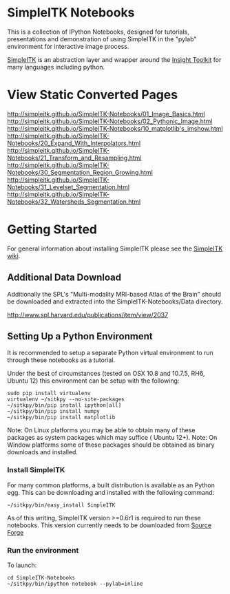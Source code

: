 # SimpleITK Notebooks

This is a collection of IPython Notebooks, designed for tutorials, presentations and demonstration of using SimpleITK in the "pylab" environment for interactive image process.

[SimpleITK](http://www.simpleitk.org) is an abstraction layer and wrapper around the [Insight Toolkit](http://www.itk.org) for many languages including python.

# View Static Converted Pages

http://simpleitk.github.io/SimpleITK-Notebooks/01_Image_Basics.html
http://simpleitk.github.io/SimpleITK-Notebooks/02_Pythonic_Image.html
http://simpleitk.github.io/SimpleITK-Notebooks/10_matplotlib's_imshow.html
http://simpleitk.github.io/SimpleITK-Notebooks/20_Expand_With_Interpolators.html
http://simpleitk.github.io/SimpleITK-Notebooks/21_Transform_and_Resampling.html
http://simpleitk.github.io/SimpleITK-Notebooks/30_Segmentation_Region_Growing.html
http://simpleitk.github.io/SimpleITK-Notebooks/31_Levelset_Segmentation.html
http://simpleitk.github.io/SimpleITK-Notebooks/32_Watersheds_Segmentation.html



# Getting Started

For general information about installing SimpleITK please see the [SimpleITK wiki](http://www.itk.org/Wiki/ITK/Release_4/SimpleITK/GettingStarted).

## Additional Data Download

Additionally the SPL's "Multi-modality MRI-based Atlas of the Brain" should be downloaded and extracted into the SimpleITK-Notebooks/Data directory.

http://www.spl.harvard.edu/publications/item/view/2037


## Setting Up a Python Environment

It is recommended to setup a separate Python virtual environment to run through these notebooks as a tutorial.

Under the best of circumstances (tested on OSX 10.8 and 10.7.5, RH6, Ubuntu 12) this environment can be setup with the following:

    sudo pip install virtualenv
    virtualenv ~/sitkpy --no-site-packages
    ~/sitkpy/bin/pip install ipython[all]
    ~/sitkpy/bin/pip install numpy
    ~/sitkpy/bin/pip install matplotlib

Note: On Linux platforms you may be able to obtain many of these packages as system packages which may suffice ( Ubuntu 12+).
Note: On Window platforms some of these packages should be obtained as binary downloads and installed.

### Install SimpleITK

For many common platforms, a built distribution is available as an Python egg. This can be downloading and installed with the following command:

    ~/sitkpy/bin/easy_install SimpleITK
 

As of this writing, SimpleITK version >=0.6r1 is required to run these notebooks. This version currently needs to be downloaded from [Source Forge](http://sourceforge.net/projects/simpleitk/files/SimpleITK/0.6.rc1/Python/)


### Run the environment
 
To launch:

    cd SimpleITK-Notebooks
    ~/sitkpy/bin/ipython notebook --pylab=inline

